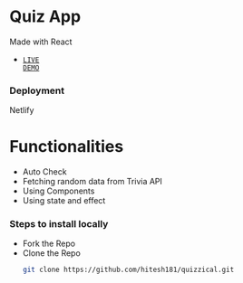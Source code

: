 # Quiz App
Made with React
 - <code style="color : #0969DA"  style="color : #0969DA"><a href = "https://quizzical101.netlify.app/">LIVE DEMO</a></code>
### Deployment
 Netlify
# Functionalities
- Auto Check
- Fetching random data from Trivia API
- Using Components
- Using state and effect

### Steps to install locally
- Fork the Repo
- Clone the Repo
  ```bash
  git clone https://github.com/hitesh181/quizzical.git
